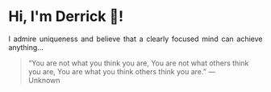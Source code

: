 # Hi, I'm Derrick 👋!
<p align="justify">I admire uniqueness and believe that a clearly focused mind can achieve anything...</p> 
<!-- #quote-start -->
<blockquote>&ldquo;You are not what you think you are, You are not what others think you are, You are what you think others think you are.&rdquo; &mdash; <footer>Unknown</footer></blockquote>
<!-- #quote-end -->
